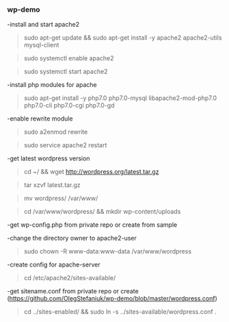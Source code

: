 ### wp-demo

-install and start apache2

>sudo apt-get update && sudo apt-get install -y apache2 apache2-utils mysql-client

>sudo systemctl enable apache2

>sudo systemctl start apache2

-install php modules for apache

>sudo apt-get install -y php7.0 php7.0-mysql libapache2-mod-php7.0 php7.0-cli php7.0-cgi php7.0-gd

-enable rewrite module

>sudo a2enmod rewrite

>sudo service apache2 restart

-get latest wordpress version

>cd ~/ && wget http://wordpress.org/latest.tar.gz

>tar xzvf latest.tar.gz

>mv wordpress/ /var/www/

>cd /var/www/wordpress/ && mkdir wp-content/uploads

-get wp-config.php from private repo or create from sample

-change the directory owner to apache2-user

>sudo chown -R www-data:www-data /var/www/wordpress

-create config for apache-server

>cd /etc/apache2/sites-available/

-get sitename.conf from private repo or create (https://github.com/OlegStefaniuk/wp-demo/blob/master/wordpress.conf)

>cd ../sites-enabled/ && sudo ln -s ../sites-available/wordpress.conf .
